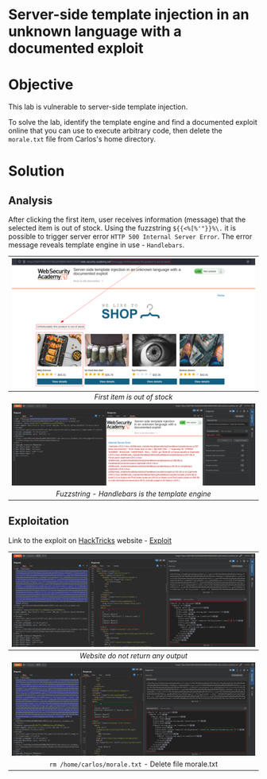 # Server-side template injection in an unknown language with a documented exploit
# Objective
This lab is vulnerable to server-side template injection. 

To solve the lab, identify the template engine and find a documented exploit online that you can use to execute arbitrary code, then delete the `morale.txt` file from Carlos's home directory.

# Solution
## Analysis
After clicking the first item, user receives information (message) that the selected item is out of stock. Using the fuzzstring `${{<%[%'"}}%\.` it is possible to trigger server error `HTTP 500 Internal Server Error`. The error message reveals template engine in use - `Handlebars`. 

|![](Images/image-18.png)|
|:--:| 
| *First item is out of stock* |
|![](Images/image-19.png)|
| *Fuzzstring - Handlebars is the template engine* |

## Exploitation
Link to the exploit on [HackTricks](https://book.hacktricks.xyz/) website - [Exploit](https://book.hacktricks.xyz/pentesting-web/ssti-server-side-template-injection#handlebars-nodejs)

|![](Images/image-20.png)|
|:--:| 
| *Website do not return any output* |
|![](Images/image-21.png)|
| `rm /home/carlos/morale.txt` - Delete file morale.txt |